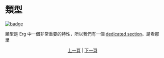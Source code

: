 # 類型

[![badge](https://img.shields.io/endpoint.svg?url=https%3A%2F%2Fgezf7g7pd5.execute-api.ap-northeast-1.amazonaws.com%2Fdefault%2Fsource_up_to_date%3Fowner%3Derg-lang%26repos%3Derg%26ref%3Dmain%26path%3Ddoc/EN/syntax/15_type.md%26commit_hash%3D20aa4f02b994343ab9600317cebafa2b20676467)](https://gezf7g7pd5.execute-api.ap-northeast-1.amazonaws.com/default/source_up_to_date?owner=erg-lang&repos=erg&ref=main&path=doc/EN/syntax/15_type.md&commit_hash=20aa4f02b994343ab9600317cebafa2b20676467)

類型是 Erg 中一個非常重要的特性，所以我們有一個 [dedicated section](./type/01_type_system.md)。請看那里

<p align='center'>
     <a href='./15_set.md'>上一頁</a> | <a href='./17_iterator.md'>下一頁</a>
</p>
